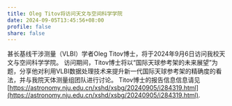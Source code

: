 ```yaml
---
title: Oleg Titov将访问天文与空间科学学院
date: 2024-09-05T13:45:56+08:00
profile: false
share: false
---
```


<!--more-->

甚长基线干涉测量（VLBI）学者Oleg Titov博士，将于2024年9月6日访问我校天文与空间科学学院。
访问期间，Titov博士将以“国际天球参考架的未来展望”为题，分享他对利用VLBI数据处理技术来提升新一代国际天球参考架的精确度的看法，并与我院天体测量组团队进行讨论。
Titov博士的报告信息信息请见[https://astronomy.nju.edu.cn/xshd/xsbg/20240905/i284319.html](https://astronomy.nju.edu.cn/xshd/xsbg/20240905/i284319.html).


